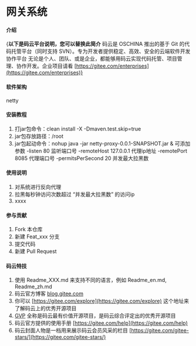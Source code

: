# 网关系统

#### 介绍
{**以下是码云平台说明，您可以替换此简介**
码云是 OSCHINA 推出的基于 Git 的代码托管平台（同时支持 SVN）。专为开发者提供稳定、高效、安全的云端软件开发协作平台
无论是个人、团队、或是企业，都能够用码云实现代码托管、项目管理、协作开发。企业项目请看 [https://gitee.com/enterprises](https://gitee.com/enterprises)}

#### 软件架构
netty


#### 安装教程

1. 打jar包命令：clean install -X -Dmaven.test.skip=true
2. jar包存放路径：/root
3. jar包起动命令：nohup java -jar netty-proxy-0.0.1-SNAPSHOT.jar &
    可添加参数
    -listen 80    监听端口号
    -remoteHost 127.0.0.1  代理ip地址
    -remotePort 8085  代理端口号
    -permitsPerSecond 20 并发最大拉黑数

#### 使用说明

1. 对系统进行反向代理
2. 拉黑每秒钟访问次数超过 “并发最大拉黑数” 的访问ip
3. xxxx

#### 参与贡献

1. Fork 本仓库
2. 新建 Feat_xxx 分支
3. 提交代码
4. 新建 Pull Request


#### 码云特技

1. 使用 Readme\_XXX.md 来支持不同的语言，例如 Readme\_en.md, Readme\_zh.md
2. 码云官方博客 [blog.gitee.com](https://blog.gitee.com)
3. 你可以 [https://gitee.com/explore](https://gitee.com/explore) 这个地址来了解码云上的优秀开源项目
4. [GVP](https://gitee.com/gvp) 全称是码云最有价值开源项目，是码云综合评定出的优秀开源项目
5. 码云官方提供的使用手册 [https://gitee.com/help](https://gitee.com/help)
6. 码云封面人物是一档用来展示码云会员风采的栏目 [https://gitee.com/gitee-stars/](https://gitee.com/gitee-stars/)